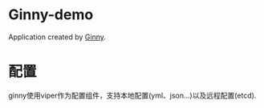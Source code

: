 # Ginny-demo 

Application created by [Ginny](https://github.com/goriller/ginny).

# 配置

ginny使用viper作为配置组件，支持本地配置(yml、json...)以及远程配置(etcd).
